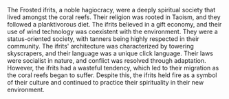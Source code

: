The Frosted ifrits, a noble hagiocracy, were a deeply spiritual society that lived amongst the coral reefs. Their religion was rooted in Taoism, and they followed a planktivorous diet. The ifrits believed in a gift economy, and their use of wind technology was coexistent with the environment. They were a status-oriented society, with tanners being highly respected in their community. The ifrits' architecture was characterized by towering skyscrapers, and their language was a unique click language. Their laws were socialist in nature, and conflict was resolved through adaptation. However, the ifrits had a wasteful tendency, which led to their migration as the coral reefs began to suffer. Despite this, the ifrits held fire as a symbol of their culture and continued to practice their spirituality in their new environment.